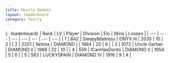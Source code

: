 ```yaml
---
title: Hourly Update
layout: leaderboard
category: hourly
---
```


{: .leaderboard}
| Rank | LV | Player | Division | Elo | Wins | Losses |
| --- | --- | --- | --- | --- | --- | --- |
| <span data-change="0">1</span> | 842 | <span title="ID: 153129">SleepyMattress</span> | ONYX III | <span data-change="0">2035</span> | <span data-change="0">10</span> | <span data-change="0">2</span> |
| <span data-change="0">2</span> | 2201 | <span title="ID: 353063">Sktima</span> | DIAMOND I | <span data-change="0">1984</span> | <span data-change="0">20</span> | <span data-change="0">6</span> |
| <span data-change="0">3</span> | 1072 | <span title="ID: 31699">Uncle Gerber</span> | DIAMOND II | <span data-change="0">1968</span> | <span data-change="0">22</span> | <span data-change="0">10</span> |
| <span data-change="0">4</span> | 559 | <span title="ID: 415713">ICanHasDorito</span> | DIAMOND II | <span data-change="0">1954</span> | <span data-change="0">5</span> | <span data-change="0">0</span> |
| <span data-change="6">5</span> | 563 | <span title="ID: 623829">LUCKYSPAIN</span> | DIAMOND IV | <span data-change="49">1916</span> | <span data-change="5">9</span> | <span data-change="0">4</span> |
